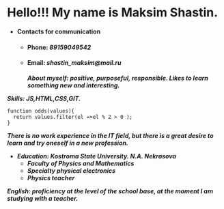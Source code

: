 # Hello!!! My name is Maksim Shastin.

- **Сontacts for communication**
  - #### Phone: _89159049542_
  - #### Email: _shastin_maksim@mail.ru_
    **_About myself: positive, purposeful, responsible. Likes to learn something new and interesting._**

**_Skills: JS,HTML,CSS,GIT._**

```
function odds(values){
  return values.filter(el =>el % 2 > 0 );
}
```

**_There is no work experience in the IT field, but there is a great desire to learn and try oneself in a new profession._**

- **_Education: Kostroma State University. N.A. Nekrasova_**
  - **_Faculty of Physics and Mathematics_**
  - **_Specialty physical electronics_**
  - **_Physics teacher_**

**_English: proficiency at the level of the school base, at the moment I am studying with a teacher._**
